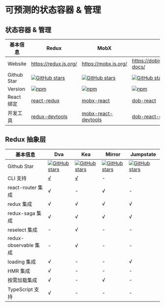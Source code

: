 # 可预测的状态容器 & 管理

## 状态容器 & 管理

基本信息 | Redux | MobX | Dob
---|---|---|---
Website | https://redux.js.org/ | https://mobx.js.org/ | https://dobjs.github.io/dob-docs/
Github Star | [![GitHub stars](https://img.shields.io/github/stars/reactjs/redux.svg?style=social&label=Stars)](https://github.com/reactjs/redux) | [![GitHub stars](https://img.shields.io/github/stars/mobxjs/mobx.svg?style=social&label=Stars)](https://github.com/mobxjs/mobx) | [![GitHub stars](https://img.shields.io/github/stars/dobjs/dob.svg?style=social&label=Stars)](https://github.com/dobjs/dob)
Version | [![npm](https://img.shields.io/npm/v/redux.svg)](https://github.com/reactjs/redux) | [![npm](https://img.shields.io/npm/v/mobx.svg)](https://github.com/mobxjs/mobx) | [![npm](https://img.shields.io/npm/v/dob.svg)](https://github.com/dobjs/dob)
React 绑定 | [react-redux](https://github.com/reactjs/react-redux) | [mobx-react](https://github.com/mobxjs/mobx-react) | [dob-react](https://github.com/dobjs/dob-react)
开发工具 | [redux-devtools](https://github.com/gaearon/redux-devtools) | [mobx-react-devtools](https://github.com/mobxjs/mobx-react-devtools) | [dob-react-devtools](https://github.com/dobjs/dob-react-devtools)

## Redux 抽象层

基本信息 | Dva | Kea | Mirror | Jumpstate
---|---|---|---|---
Github Star | [![GitHub stars](https://img.shields.io/github/stars/dvajs/dva.svg?style=social&label=Stars)](https://github.com/dvajs/dva) | [![GitHub stars](https://img.shields.io/github/stars/keajs/kea.svg?style=social&label=Stars)](https://github.com/keajs/kea) | [![GitHub stars](https://img.shields.io/github/stars/mirrorjs/mirror.svg?style=social&label=Stars)](https://github.com/mirrorjs/mirror) | [![GitHub stars](https://img.shields.io/github/stars/jumpsuit/jumpstate.svg?style=social&label=Stars)](https://github.com/jumpsuit/jumpstate)
CLI 支持 | [√](https://github.com/dvajs/dva-cli) | [√](https://github.com/keajs/kea-cli) | - | -
react-router 集成 | √ | - | √ | -
redux 集成 | √ | √ | √ | √
redux-saga 集成 | √ | √ | √ | √
reselect 集成 | - | √ | - | -
redux-observable 集成 | - | √ | - | -
loading 集成 | √ | - | - | √
HMR 集成 | √ | - | - | -
按需加载集成 | √ | - | √ | -
TypeScript 支持 | √ | - | - | -
